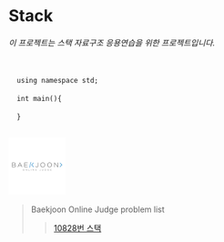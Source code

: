 # Stack

###### 이 프로젝트는 스택 자료구조 응용연습을 위한 프로젝트입니다.

<pre>
  <code>
  using namespace std;
  
  int main(){
      
  }
  </code>
</pre>

<img src = "백준.png" width = 100px, height = 100px>

> Baekjoon Online Judge problem list
>   >[10828번 스택](https://www.acmicpc.net/problem/10828)
